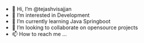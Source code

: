 - 👋 Hi, I’m @tejashvisajjan
- 👀 I’m interested in Development
- 🌱 I’m currently learning Java Springboot
- 💞️ I’m looking to collaborate on opensource projects
- 📫 How to reach me ...

<!---
tejashvisajjan/tejashvisajjan is a ✨ special ✨ repository because its `README.md` (this file) appears on your GitHub profile.
You can click the Preview link to take a look at your changes.
--->
